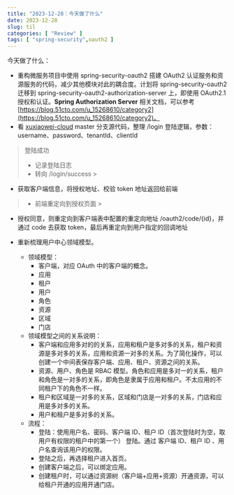 ```yaml
---
title: "2023-12-28｜今天做了什么"
date: 2023-12-28
slug: til
categories: [ "Review" ]
tags: [ "spring-security",oauth2 ]
---
```


今天做了什么：

- 重构微服务项目中使用 spring-security-oauth2 搭建 OAuth2 认证服务和资源服务的代码，减少其他模块对此的耦合度。计划将
  spring-security-oauth2 迁移到 spring-security-oauth2-authorization-server 上，即使用 OAuth2.1 授权和认证。**Spring
  Authorization Server**
  相关文档，可以参考 [https://blog.51cto.com/u_15268610/category2](https://blog.51cto.com/u_15268610/category2)。
- 看 [xuxiaowei-cloud](https://github.com/xuxiaowei-cloud/xuxiaowei-cloud) master 分支源代码，整理 /login
  登陆逻辑，参数：username、password、tenantId、clientId

> 登陆成功
>
> - 记录登陆日志
> - 转向 /login/success
    >
- 获取客户端信息，将授权地址、校验 token 地址返回给前端
>   - 前端重定向到授权页面
      >
- 授权同意，则重定向到客户端表中配置的重定向地址 /oauth2/code/{id}，并通过 code 去获取 token，最后再重定向到用户指定的回调地址

- 重新梳理用户中心领域模型。

    - 领域模型：
        - 客户端，对应 OAuth 中的客户端的概念。
        - 应用
        - 租户
        - 用户
        - 角色
        - 资源
        - 区域
        - 门店
    - 领域模型之间的关系说明：
        - 客户端和应用多对的的关系，应用和租户是多对多的关系，租户和资源是多对多的关系，应用和资源一对多的关系。为了简化操作，可以创建一个中间表保存客户端、应用、租户、资源之间的关系。
        - 资源、用户、角色是 RBAC 模型。角色和应用是多对一的关系，租户和角色是一对多的关系，即角色是隶属于应用和租户。不太应用的不同租户下的角色不一样。
        - 租户和区域是一对多的关系，区域和门店是一对多的关系，门店和应用是多对多的关系。
        - 用户和租户是多对多的关系。
    - 流程：
        - 登陆：使用用户名、密码、客户端 ID、租户 ID（首次登陆时为空，取用户有权限的租户中的第一个） 登陆。通过 客户端 ID、租户
          ID 、用户名查询该用户的权限。
        - 登陆之后，再选择租户进入首页。
        - 创建客户端之后，可以绑定应用。
        - 创建租户时，可以通过资源树（客户端+应用+资源）开通资源，可以给租户开通的应用开通门店。

